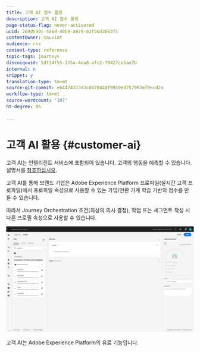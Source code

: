 ```yaml
---
title: 고객 AI 점수 활용
description: 고객 AI 점수 활용
page-status-flag: never-activated
uuid: 269d590c-5a6d-40b9-a879-02f5033863fc
contentOwner: sauviat
audience: rns
content-type: reference
topic-tags: journeys
discoiquuid: 5df34f55-135a-4ea8-afc2-f9427ce5ae7b
internal: n
snippet: y
translation-type: tm+mt
source-git-commit: eb4474313d3c0470448f9959ed757902ef0ecd2a
workflow-type: tm+mt
source-wordcount: '107'
ht-degree: 0%

---
```



# 고객 AI 활용 {#customer-ai}

고객 AI는 인텔리전트 서비스에 포함되어 있습니다. 고객의 행동을 예측할 수 있습니다. 설명서를 [참조하십시오](https://docs.adobe.com/content/help/en/experience-platform/intelligent-services/customer-ai/overview.html).

고객 AI를 통해 브랜드 기업은 Adobe Experience Platform 프로파일(실시간 고객 프로파일)에서 프로파일 속성으로 사용할 수 있는 가입/전환 기계 학습 기반의 점수를 만들 수 있습니다.

따라서 Journey Orchestration 조건(최상의 의사 결정), 작업 또는 세그먼트 작성 시 다른 프로필 속성으로 사용할 수 있습니다.

![](../assets/customer-ai.png)

고객 AI는 Adobe Experience Platform의 유료 기능입니다.


